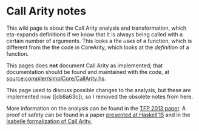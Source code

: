 # Call Arity notes


This wiki page is about the Call Arity analysis and transformation, which eta-expands definitions if we know that it is always being called with a certain number of arguments. This looks a the *uses* of a function, which is different from the the code in  CoreArity, which looks at the *definition* of a function.


This pages does **not** document Call Arity as implemented; that documentation should be found and maintained with the code, at [source:compiler/simplCore/CallArity.hs](/trac/ghc/browser/compiler/simplCore/CallArity.hs)[](/trac/ghc/export/HEAD/ghc/compiler/simplCore/CallArity.hs).


This page used to discuss possible changes to the analysis, but these are implemented now (\[cb8a63c\]), so I removed the obsolete notes from here.



More information on the analysis can be found in the [ TFP 2013 paper](http://www.joachim-breitner.de/publications/CallArity-TFP.pdf). A proof of safety can be found in a paper [ presented at Haskell’15](http://www.joachim-breitner.de/publications/CallArity-Haskell15.pdf) and in the [ Isabelle formalization of Call Arity.](http://afp.sourceforge.net/entries/Call_Arity.shtml)


